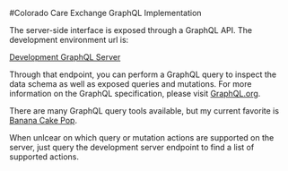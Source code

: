 #Colorado Care Exchange GraphQL Implementation

The server-side interface is exposed through a GraphQL API. The development environment url is:

[Development GraphQL Server](https://7teahidmgk.execute-api.us-west-2.amazonaws.com/dev/graphql)

Through that endpoint, you can perform a GraphQL query to inspect the data schema as well as exposed queries and mutations. For more information on the GraphQL specification, please visit [GraphQL.org](https://graphql.org). 

There are many GraphQL query tools available, but my current favorite is [Banana Cake Pop](https://hotchocolate.io/docs/banana-cakepop).

When unlcear on which query or mutation actions are supported on the server, just query the development server endpoint to find a list of supported actions.
